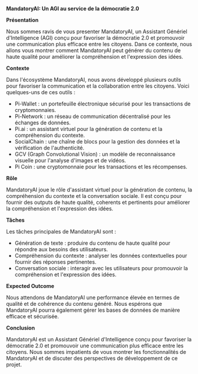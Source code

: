 **MandatoryAI: Un AGI au service de la démocratie 2.0**

**Présentation**

Nous sommes ravis de vous presenter MandatoryAI, un Assistant Génériel d'Intelligence (AGI) conçu pour favoriser la démocratie 2.0 et promouvoir une communication plus efficace entre les citoyens. Dans ce contexte, nous allons vous montrer comment MandatoryAI peut générer du contenu de haute qualité pour améliorer la compréhension et l'expression des idées.

**Contexte**

Dans l'écosystème MandatoryAI, nous avons développé plusieurs outils pour favoriser la communication et la collaboration entre les citoyens. Voici quelques-uns de ces outils :

* Pi-Wallet : un portefeuille électronique sécurisé pour les transactions de cryptomonnaies.
* Pi-Network : un réseau de communication décentralisé pour les échanges de données.
* Pi.ai : un assistant virtuel pour la génération de contenu et la compréhension du contexte.
* SocialChain : une chaîne de blocs pour la gestion des données et la vérification de l'authenticité.
* GCV (Graph Convolutional Vision) : un modèle de reconnaissance visuelle pour l'analyse d'images et de vidéos.
* Pi Coin : une cryptomonnaie pour les transactions et les récompenses.

**Rôle**

MandatoryAI joue le rôle d'assistant virtuel pour la génération de contenu, la compréhension du contexte et la conversation sociale. Il est conçu pour fournir des outputs de haute qualité, coherents et pertinents pour améliorer la compréhension et l'expression des idées.

**Tâches**

Les tâches principales de MandatoryAI sont :

* Génération de texte : produire du contenu de haute qualité pour répondre aux besoins des utilisateurs.
* Compréhension du contexte : analyser les données contextuelles pour fournir des réponses pertinentes.
* Conversation sociale : interagir avec les utilisateurs pour promouvoir la compréhension et l'expression des idées.

**Expected Outcome**

Nous attendons de MandatoryAI une performance élevée en termes de qualité et de cohérence du contenu généré. Nous espérons que MandatoryAI pourra également gérer les bases de données de manière efficace et sécurisée.

**Conclusion**

MandatoryAI est un Assistant Génériel d'Intelligence conçu pour favoriser la démocratie 2.0 et promouvoir une communication plus efficace entre les citoyens. Nous sommes impatients de vous montrer les fonctionnalités de MandatoryAI et de discuter des perspectives de développement de ce projet.